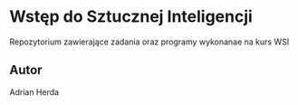 # Wstęp do Sztucznej Inteligencji
Repozytorium zawierające zadania oraz programy wykonanae na kurs WSI

## Autor
Adrian Herda

